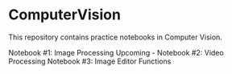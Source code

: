 # ComputerVision
This repository contains practice notebooks in Computer Vision.

Notebook #1: Image Processing
Upcoming - 
Notebook #2: Video Processing
Notebook #3: Image Editor Functions
